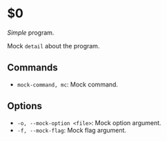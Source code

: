 $0
==

*Simple* program.

Mock `detail` about the program.

## Commands

* `mock-command, mc`: Mock command.

## Options

* `-o, --mock-option <file>`: Mock option argument.
* `-f, --mock-flag`: Mock flag argument.
